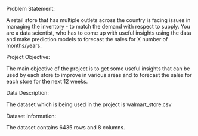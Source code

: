 Problem Statement:

A retail store that has multiple outlets across the country is facing issues in managing the
inventory - to match the demand with respect to supply. You are a data scientist, who has to come
up with useful insights using the data and make prediction models to forecast the sales for X
number of months/years.

Project Objective:

The main objective of the project is to get some useful insights that can be used by each store to
improve in various areas and to forecast the sales for each store for the next 12 weeks.

Data Description:

The dataset which is being used in the project is walmart_store.csv

Dataset information:

The dataset contains 6435 rows and 8 columns.
